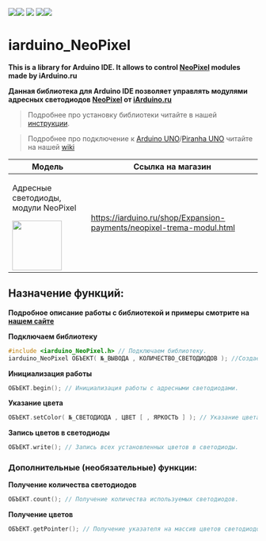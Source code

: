 [![](https://iarduino.ru/img/logo.svg)](https://iarduino.ru)[![](https://wiki.iarduino.ru/img/git-shop.svg?3)](https://iarduino.ru) [![](https://wiki.iarduino.ru/img/git-wiki.svg?2)](https://wiki.iarduino.ru) [![](https://wiki.iarduino.ru/img/git-lesson.svg?2)](https://lesson.iarduino.ru)[![](https://wiki.iarduino.ru/img/git-forum.svg?2)](http://forum.trema.ru)

# iarduino\_NeoPixel

**This is a library for Arduino IDE. It allows to control [NeoPixel](https://iarduino.ru/shop/Expansion-payments/neopixel-trema-modul.html) modules made by iArduino.ru**

**Данная библиотека для Arduino IDE позволяет управлять модулями адресных светодиодов [NeoPixel](https://iarduino.ru/shop/Expansion-payments/neopixel-trema-modul.html) от [iArduino.ru](https://iarduino.ru)**

> Подробнее про установку библиотеки читайте в нашей [инструкции](https://wiki.iarduino.ru/page/Installing_libraries/).

> Подробнее про подключение к [Arduino UNO](https://iarduino.ru/shop/boards/arduino-uno-r3.html)/[Piranha UNO](https://iarduino.ru/shop/boards/piranha-uno-r3.html) читайте на нашей [wiki](https://wiki.iarduino.ru/page/adresnye-svetodiody-moduli-neopixel/#h3_3)


| Модель | Ссылка на магазин |
|---|---|
| <p>Адресные светодиоды, модули NeoPixel</p> <img src="https://wiki.iarduino.ru/img/resources/783/783.svg" width="100px"></img>| https://iarduino.ru/shop/Expansion-payments/neopixel-trema-modul.html |


## Назначение функций:

**Подробное описание работы с библиотекой и примеры смотрите на [нашем сайте](https://wiki.iarduino.ru/page/adresnye-svetodiody-moduli-neopixel/#h3_6)**

**Подключаем библиотеку**

```C++
#include <iarduino_NeoPixel.h> // Подключаем библиотеку.
iarduino_NeoPixel ОБЪЕКТ( №_ВЫВОДА , КОЛИЧЕСТВО_СВЕТОДИОДОВ ); //Создаём объект
```



**Инициализация работы** 

```C++
ОБЪЕКТ.begin(); // Инициализация работы с адресными светодиодами.
```

**Указание цвета** 

```C++
ОБЪЕКТ.setColor( №_СВЕТОДИОДА , ЦВЕТ [ , ЯРКОСТЬ ] ); // Указание цвета для адресного светодиода.
```

**Запись цветов в светодиоды** 

```C++
ОБЪЕКТ.write(); // Запись всех установленных цветов в светодиоды.
```

### Дополнительные (необязательные) функции:

**Получение количества светодиодов** 

```C++
ОБЪЕКТ.count(); // Получение количества используемых светодиодов.
```

**Получение цветов** 

```C++
ОБЪЕКТ.getPointer(); // Получение указателя на массив цветов светодиодов.
```

